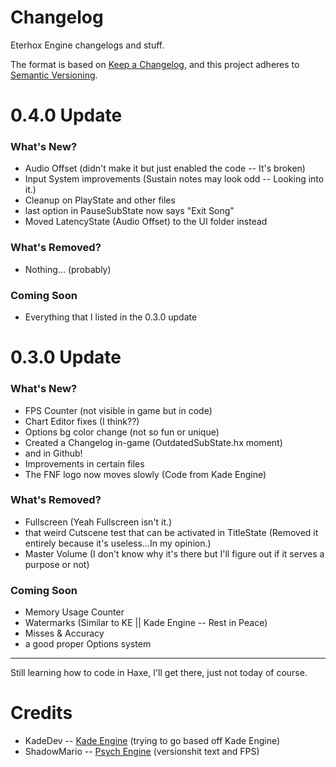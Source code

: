 # Changelog
Eterhox Engine changelogs and stuff.

The format is based on [Keep a Changelog](https://keepachangelog.com/en/1.0.0/),
and this project adheres to [Semantic Versioning](https://semver.org/spec/v2.0.0.html).

# 0.4.0 Update
### What's New?
- Audio Offset (didn't make it but just enabled the code -- It's broken)
- Input System improvements (Sustain notes may look odd -- Looking into it.)
- Cleanup on PlayState and other files
- last option in PauseSubState now says "Exit Song" 
- Moved LatencyState (Audio Offset) to the UI folder instead 

### What's Removed?
- Nothing... (probably)

### Coming Soon
- Everything that I listed in the 0.3.0 update

# 0.3.0 Update
### What's New?
- FPS Counter (not visible in game but in code)
- Chart Editor fixes (I think??)
- Options bg color change (not so fun or unique)
- Created a Changelog in-game (OutdatedSubState.hx moment)
- and in Github!
- Improvements in certain files
- The FNF logo now moves slowly (Code from Kade Engine)

### What's Removed?
- Fullscreen (Yeah Fullscreen isn't it.)
- that weird Cutscene test that can be activated in TitleState 
(Removed it entirely because it's useless...In my opinion.)
- Master Volume (I don't know why it's there but I'll figure out if it serves a purpose or not)

### Coming Soon
- Memory Usage Counter
- Watermarks (Similar to KE || Kade Engine -- Rest in Peace)
- Misses & Accuracy
- a good proper Options system

----------------------------
Still learning how to code in Haxe, I'll get there, just not today of course.

# Credits
- KadeDev -- [Kade Engine](https://github.com/KadeDev/Kade-Engine/)
(trying to go based off Kade Engine)
- ShadowMario -- [Psych Engine](https://github.com/ShadowMario/FNF-PsychEngine/)
(versionshit text and FPS)

